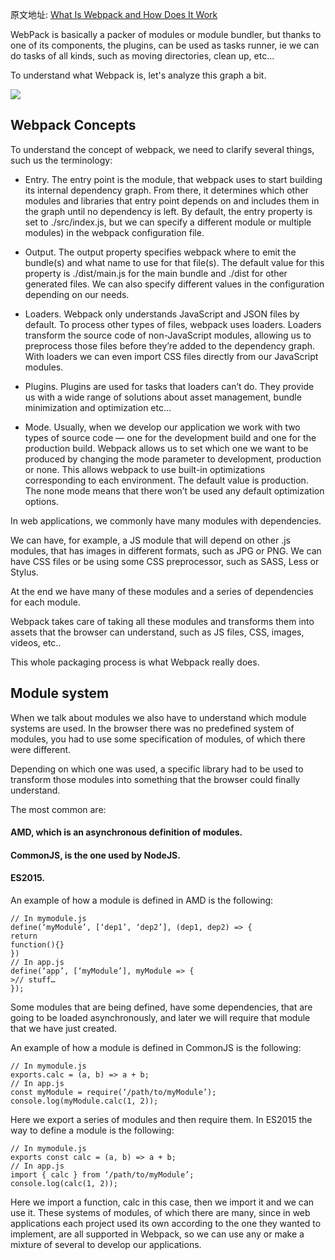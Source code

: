 原文地址: [What Is Webpack and How Does It Work](https://www.ma-no.org/en/programming/what-is-webpack-and-how-does-it-work)

WebPack is basically a packer of modules or module bundler, but thanks to one of its components, the plugins, can be used as tasks runner, ie we can do tasks of all kinds, such as moving directories, clean up, etc...

To understand what Webpack is, let's analyze this graph a bit.

![](https://www.ma-no.org/cache/galleries/contents-1806/webpack-how-it-works.jpeg)

## Webpack Concepts
 
To understand the concept of webpack, we need to clarify several things, such us the terminology:

- Entry. The entry point is the module, that webpack uses to start building its internal dependency graph. From there, it determines which other modules and libraries that entry point depends on and includes them in the graph until no dependency is left. By default, the entry property is set to ./src/index.js, but we can specify a different module or multiple modules) in the webpack configuration file.

- Output. The output property specifies webpack where to emit the bundle(s) and what name to use for that file(s). The default value for this property is ./dist/main.js for the main bundle and ./dist for other generated files. We can also specify different values in the configuration depending on our needs.

- Loaders. Webpack only understands JavaScript and JSON files by default. To process other types of files, webpack uses loaders. Loaders transform the source code of non-JavaScript modules, allowing us to preprocess those files before they’re added to the dependency graph. With loaders we can even import CSS files directly from our JavaScript modules.

- Plugins. Plugins are used for tasks that loaders can’t do. They provide us with a wide range of solutions about asset management, bundle minimization and optimization etc...

- Mode. Usually, when we develop our application we work with two types of source code — one for the development build and one for the production build. Webpack allows us to set which one we want to be produced by changing the mode parameter to development, production or none. This allows webpack to use built-in optimizations corresponding to each environment. The default value is production. The none mode means that there won’t be used any default optimization options.

 
In web applications, we commonly have many modules with dependencies.

We can have, for example, a JS module that will depend on other .js modules, that has images in different formats, such as JPG or PNG. We can have CSS files or be using some CSS preprocessor, such as SASS, Less or Stylus.


 
At the end we have many of these modules and a series of dependencies for each module.

Webpack takes care of taking all these modules and transforms them into assets that the browser can understand, such as JS files, CSS, images, videos, etc..

This whole packaging process is what Webpack really does.

 
## Module system
 
When we talk about modules we also have to understand which module systems are used. In the browser there was no predefined system of modules, you had to use some specification of modules, of which there were different.

Depending on which one was used, a specific library had to be used to transform those modules into something that the browser could finally understand.

The most common are:

#### AMD, which is an asynchronous definition of modules.


#### CommonJS, is the one used by NodeJS.


#### ES2015.

An example of how a module is defined in AMD is the following:
```
// In mymodule.js
define(‘myModule’, [‘dep1’, ‘dep2’], (dep1, dep2) => {
return
function(){}
})
// In app.js
define(‘app’, [‘myModule’], myModule => {
>// stuff…
});
 ```
Some modules that are being defined, have some dependencies, that are going to be loaded asynchronously, and later we will require that module that we have just created.

An example of how a module is defined in CommonJS is the following:
```
// In mymodule.js  
exports.calc = (a, b) => a + b;  
// In app.js  
const myModule = require(‘/path/to/myModule’);
console.log(myModule.calc(1, 2));
```
Here we export a series of modules and then require them. In ES2015 the way to define a module is the following:

```
// In mymodule.js
exports const calc = (a, b) => a + b;
// In app.js
import { calc } from ‘/path/to/myModule’;
console.log(calc(1, 2));
```

Here we import a function, calc in this case, then we import it and we can use it. These systems of modules, of which there are many, since in web applications each project used its own according to the one they wanted to implement, are all supported in Webpack, so we can use any or make a mixture of several to develop our applications.